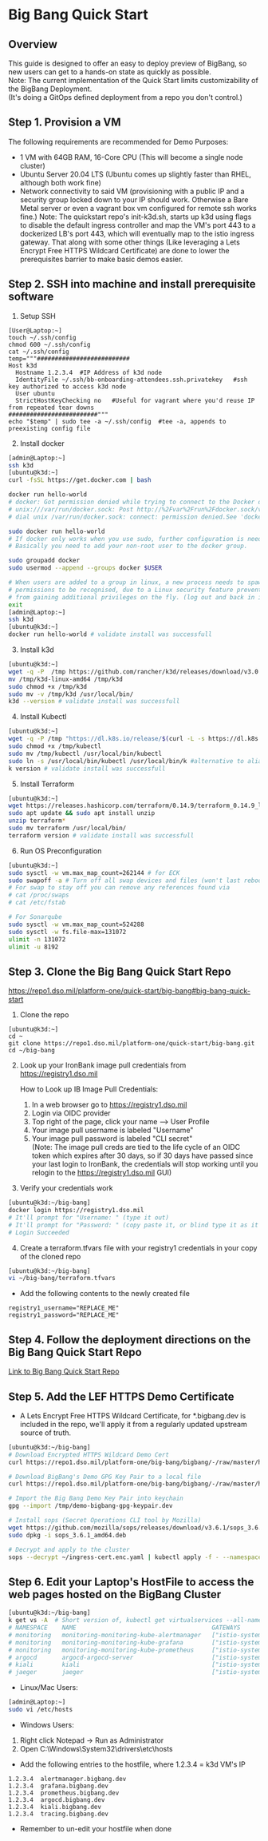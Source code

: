 # Big Bang Quick Start


## Overview 
This guide is designed to offer an easy to deploy preview of BigBang, so new users can get to a hands-on state as quickly as possible.       
Note: The current implementation of the Quick Start limits customizability of the BigBang Deployment.      
(It's doing a GitOps defined deployment from a repo you don't control.)


## Step 1. Provision a VM
The following requirements are recommended for Demo Purposes: 
* 1 VM with 64GB RAM, 16-Core CPU (This will become a single node cluster)
* Ubuntu Server 20.04 LTS (Ubuntu comes up slightly faster than RHEL, although both work fine)
* Network connectivity to said VM (provisioning with a public IP and a security group locked down to your IP should work. Otherwise a Bare Metal server or even a vagrant box vm configured for remote ssh works fine.)
Note: The quickstart repo's init-k3d.sh, starts up k3d using flags to disable the default ingress controller and map the VM's port 443 to a dockerized LB's port 443, which will eventually map to the istio ingress gateway. That along with some other things (Like leveraging a Lets Encrypt Free HTTPS Wildcard Certificate) are done to lower the prerequisites barrier to make basic demos easier. 


## Step 2. SSH into machine and install prerequisite software
1. Setup SSH
```
[User@Laptop:~]
touch ~/.ssh/config
chmod 600 ~/.ssh/config
cat ~/.ssh/config
temp="""##########################
Host k3d
  Hostname 1.2.3.4  #IP Address of k3d node
  IdentityFile ~/.ssh/bb-onboarding-attendees.ssh.privatekey   #ssh key authorized to access k3d node
  User ubuntu
  StrictHostKeyChecking no   #Useful for vagrant where you'd reuse IP from repeated tear downs
#########################"""
echo "$temp" | sudo tee -a ~/.ssh/config  #tee -a, appends to preexisting config file
```

2. Install docker
```bash
[admin@Laptop:~]
ssh k3d
[ubuntu@k3d:~]
curl -fsSL https://get.docker.com | bash

docker run hello-world
# docker: Got permission denied while trying to connect to the Docker daemon socket at 
# unix:///var/run/docker.sock: Post http://%2Fvar%2Frun%2Fdocker.sock/v1.35/containers/create: 
# dial unix /var/run/docker.sock: connect: permission denied.See 'docker run --help'.

sudo docker run hello-world
# If docker only works when you use sudo, further configuration is needed.
# Basically you need to add your non-root user to the docker group.

sudo groupadd docker
sudo usermod --append --groups docker $USER 

# When users are added to a group in linux, a new process needs to spawn in order for the new 
# permissions to be recognised, due to a Linux security feature preventing running processes 
# from gaining additional privileges on the fly. (log out and back in is the sure fire method)
exit
[admin@Laptop:~]
ssh k3d
[ubuntu@k3d:~]
docker run hello-world # validate install was successfull
```

3. Install k3d
```bash
[ubuntu@k3d:~]
wget -q -P  /tmp https://github.com/rancher/k3d/releases/download/v3.0.1/k3d-linux-amd64
mv /tmp/k3d-linux-amd64 /tmp/k3d
sudo chmod +x /tmp/k3d
sudo mv -v /tmp/k3d /usr/local/bin/
k3d --version # validate install was successfull
```

4. Install Kubectl
```bash
[ubuntu@k3d:~]
wget -q -P /tmp "https://dl.k8s.io/release/$(curl -L -s https://dl.k8s.io/release/stable.txt)/bin/linux/amd64/kubectl"
sudo chmod +x /tmp/kubectl
sudo mv /tmp/kubectl /usr/local/bin/kubectl
sudo ln -s /usr/local/bin/kubectl /usr/local/bin/k #alternative to alias k=kubectl in ~/.bashrc
k version # validate install was successfull
```

5. Install Terraform
```bash
[ubuntu@k3d:~]
wget https://releases.hashicorp.com/terraform/0.14.9/terraform_0.14.9_linux_amd64.zip
sudo apt update && sudo apt install unzip
unzip terraform*
sudo mv terraform /usr/local/bin/
terraform version # validate install was successfull
```

6. Run OS Preconfiguration 
```bash
[ubuntu@k3d:~]
sudo sysctl -w vm.max_map_count=262144 # for ECK
sudo swapoff -a # Turn off all swap devices and files (won't last reboot)
# For swap to stay off you can remove any references found via 
# cat /proc/swaps
# cat /etc/fstab

# For Sonarqube
sudo sysctl -w vm.max_map_count=524288
sudo sysctl -w fs.file-max=131072
ulimit -n 131072
ulimit -u 8192
```


## Step 3. Clone the Big Bang Quick Start Repo
https://repo1.dso.mil/platform-one/quick-start/big-bang#big-bang-quick-start

1. Clone the repo
```
[ubuntu@k3d:~]
cd ~
git clone https://repo1.dso.mil/platform-one/quick-start/big-bang.git
cd ~/big-bang
```

2. Look up your IronBank image pull credentials from https://registry1.dso.mil

    How to Look up IB Image Pull Credentials:
    1. In a web browser go to https://registry1.dso.mil
    2. Login via OIDC provider
    3. Top right of the page, click your name --> User Profile
    4. Your image pull username is labeled "Username"
    5. Your image pull password is labeled "CLI secret"     
    (Note: The image pull creds are tied to the life cycle of an OIDC token which expires after 30 days, so if 30 days have passed since your last login to IronBank, the credentials will stop working until you relogin to the https://registry1.dso.mil GUI)


3. Verify your credentials work 
```bash
[ubuntu@k3d:~/big-bang]
docker login https://registry1.dso.mil
# It'll prompt for "Username: " (type it out)
# It'll prompt for "Password: " (copy paste it, or blind type it as it will be masked)
# Login Succeeded
```

4. Create a terraform.tfvars file with your registry1 credentials in your copy of the cloned repo
```bash
[ubuntu@k3d:~/big-bang]
vi ~/big-bang/terraform.tfvars
```

* Add the following contents to the newly created file
```text
registry1_username="REPLACE_ME"
registry1_password="REPLACE_ME"
```


## Step 4. Follow the deployment directions on the Big Bang Quick Start Repo
[Link to Big Bang Quick Start Repo](https://repo1.dso.mil/platform-one/quick-start/big-bang#big-bang-quick-start)


## Step 5. Add the LEF HTTPS Demo Certificate
* A Lets Encrypt Free HTTPS Wildcard Certificate, for *.bigbang.dev is included in the repo, we'll apply it from a regularly updated upstream source of truth.
```bash
[ubuntu@k3d:~/big-bang]
# Download Encrypted HTTPS Wildcard Demo Cert
curl https://repo1.dso.mil/platform-one/big-bang/bigbang/-/raw/master/hack/secrets/ingress-cert.yaml > ~/ingress-cert.enc.yaml

# Download BigBang's Demo GPG Key Pair to a local file
curl https://repo1.dso.mil/platform-one/big-bang/bigbang/-/raw/master/hack/bigbang-dev.asc > /tmp/demo-bigbang-gpg-keypair.dev

# Import the Big Bang Demo Key Pair into keychain
gpg --import /tmp/demo-bigbang-gpg-keypair.dev

# Install sops (Secret Operations CLI tool by Mozilla)
wget https://github.com/mozilla/sops/releases/download/v3.6.1/sops_3.6.1_amd64.deb
sudo dpkg -i sops_3.6.1_amd64.deb

# Decrypt and apply to the cluster
sops --decrypt ~/ingress-cert.enc.yaml | kubectl apply -f - --namespace=istio-system
```


## Step 6. Edit your Laptop's HostFile to access the web pages hosted on the BigBang Cluster
```bash
[ubuntu@k3d:~/big-bang]
k get vs -A  # Short version of, kubectl get virtualservices --all-namespaces
# NAMESPACE    NAME                                      GATEWAYS                HOSTS                          AGE
# monitoring   monitoring-monitoring-kube-alertmanager   ["istio-system/main"]   ["alertmanager.bigbang.dev"]   8d
# monitoring   monitoring-monitoring-kube-grafana        ["istio-system/main"]   ["grafana.bigbang.dev"]        8d
# monitoring   monitoring-monitoring-kube-prometheus     ["istio-system/main"]   ["prometheus.bigbang.dev"]     8d
# argocd       argocd-argocd-server                      ["istio-system/main"]   ["argocd.bigbang.dev"]         8d
# kiali        kiali                                     ["istio-system/main"]   ["kiali.bigbang.dev"]          8d
# jaeger       jaeger                                    ["istio-system/main"]   ["tracing.bigbang.dev"]        8d
```

* Linux/Mac Users:
```bash
[admin@Laptop:~]
sudo vi /etc/hosts
```

* Windows Users: 
1. Right click Notepad -> Run as Administrator
2. Open C:\Windows\System32\drivers\etc\hosts

* Add the following entries to the hostfile, where 1.2.3.4 = k3d VM's IP
```text
1.2.3.4  alertmanager.bigbang.dev
1.2.3.4  grafana.bigbang.dev
1.2.3.4  prometheus.bigbang.dev
1.2.3.4  argocd.bigbang.dev
1.2.3.4  kiali.bigbang.dev
1.2.3.4  tracing.bigbang.dev
```

* Remember to un-edit your hostfile when done
